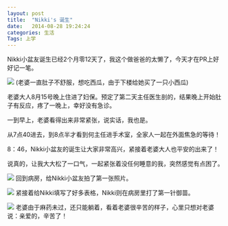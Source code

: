 ```yaml
---
layout: post
title:  "Nikki's 诞生"
date:   2014-08-28 19:24:24
categories: 生活
Tags: 上学
---
```


Nikki小盆友诞生已经2个月零12天了，我这个做爸爸的太懒了，今天才在PR上好好记一笔。
<!--more-->

![](http://img7.chztv.com/2014-0709/reina_0616_01.jpg)
(老婆一直肚子不舒服，想吃西瓜，由于下楼给她买了一只小西瓜)

老婆大人8月15号晚上住进了妇保。预定了第二天主任医生剖的，结果晚上开始肚子有反应，疼了一晚上，幸好没有急诊。

一到早上，老婆看得出来非常紧张，说实话，我也是。

从7点40进去，到8点半才看到何主任进手术室，全家人一起在外面焦急的等待！

8：46，Nikki小盆友的诞生让大家非常高兴，紧接着老婆大人也平安的出来了！

说真的，让我大大松了一口气，一起紧张着没任何睡意的我，突然感觉有点困了。

![](http://img7.chztv.com/2014-0709/IMG_2067.JPG)
回到病房，给Nikki小盆友拍了第一张照片。

![](http://img7.chztv.com/2014-0709/reina_0616_03.jpg)
紧接着给Nikki填写了好多表格，Nikki则在病房里打了第一针御苗。

![](http://img7.chztv.com/2014-0709/reina_0616_02.jpg)
老婆由于麻药未过，还只能躺着，看着老婆很辛苦的样子，心里只想对老婆说：亲爱的，辛苦了！